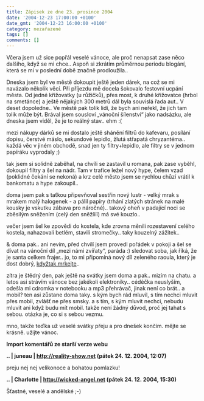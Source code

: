 ```yaml
---
title: Zápisek ze dne 23. prosince 2004
date: '2004-12-23 17:00:00 +0100'
date_gmt: '2004-12-23 16:00:00 +0100'
category: nezařazené
tags: []
comments: []
---
```

<p>Včera jsem už sice popřál veselé vánoce, ale proč nenapsat zase něco dalšího, když se mi chce..  Aspoň si zkrátím průměrnou periodu blogání, která se mi v poslední době značně prodloužila..</p>
<p>Dneska jsem byl ve městě dokoupit ještě jeden dárek, na což se mi navázalo několik věcí.  Při příjezdu mě docela šokovalo festovní ucpání města. Od jedné křižovatky (u růžičků), přes most,   k druhé křižovatce (hrbol na smetánce) a ještě nějakých 300 metrů dál byla souvislá řada aut..   V deset dopoledne.. Ve městě pak tolik lidí, že bych ani neřekl, že jich tam tolik může být.  Brával jsem sousloví &bdquo;vánoční šílenství&ldquo; jako nadsázku, ale dneska jsem viděl,  že je to reálný stav.. ehm :(</p>
<p>mezi nákupy dárků se mi dostalo ještě shánění filtrů do kafevaru, posílání dopisu,  čerstvé máslo, sekundové lepidlo, žlutá střapatá chryzantéma.. každá věc v jiném obchodě,  snad jen ty filtry+lepidlo, ale filtry se v jednom papíráku vyprodaly ;)</p>
<p>tak jsem si solidně zaběhal, na chvíli se zastavil u romana, pak zase vyběhl, dokoupil  filtry a šel na nádr. Tam v trafice ležel nový hype, čelem vzad (poklidné čekání se nekoná)  a krz celé město jsem se rychlou chůzí vrátil k bankomatu a hype zakoupil..</p>
<p>doma jsem pak s taťkou připevňoval sestřin nový lustr - velký mrak s mrakem malý halogenek -  a pálil papíry (trhání zlatých stránek na malé kousky je vskutku zábava pro náročné)..  takový oheň v padající noci se zběsilým sněžením (celý den sněžíííí) má své kouzlo..</p>
<p>večer jsem šel ke zpovědi do kostela, kde zrovna měnili rozestavení celého kostela, nahazovali  betlém, stavili stromečky.. taky kouzelný zážitek..</p>
<p>&amp; doma pak.. ani nevím, před chvílí jsem provedl pořádek v pokoji a šel se dívat na vánoční  díl &bdquo;mezi námi zvířaty&ldquo;, paráda :) sledovat soba, jak říká, že je santa celkem frajer..  jo, to mi připomíná nový díl zeleného raoula, který je dost dobrý,   <a href="http://www.reflex.cz/Clanek30295.htm">kdyžtak mrkejte</a>..</p>
<p>zítra je štědrý den, pak ještě na svátky jsem doma a pak.. mizím na chatu. a letos asi strávím  vánoce bez jakékoli elektroniky.. cédéčka neuslyším, odešla mi cdromka v notebooku a mp3 přehrávač,  jinak není co brát.. a mobil? ten asi zůstane doma taky. s kým bych rád mluvil, s tím nechci mluvit  přes mobil, zvlášť ne přes smsky. a s tím, s kým mluvit nechci, nebudu mluvit ani když budu mít  mobil. takže není žádný důvod, proč jej tahat s sebou. otázka je, co si s sebou vezmu.</p>
<p>mno, takže teďka už veselé svátky přeju a pro dnešek končím. mějte se krásně. užijte vánoc.</p>
<div class="import-komentaru">
<p><strong>Import komentářů ze starší verze webu</strong></p>
<div class="comment">
<p style="font-weight:bold"><span class="compredmet">..</span> | <span class="comname">juneau</span> |  <a href="http://reality-show.net">http://reality-show.net</a> (pátek&nbsp;24.&nbsp;12.&nbsp;2004,&nbsp;12:07)</p>
<p>preju nej nej velikonoce a bohatou pomlazku! </p>
</div>
<div class="comment">
<p style="font-weight:bold"><span class="compredmet">..</span> | <span class="comname">Charlotte</span> |  <a href="http://wicked-angel.net">http://wicked-angel.net</a> (pátek&nbsp;24.&nbsp;12.&nbsp;2004,&nbsp;15:30)</p>
<p>Šťastné, veselé a andělské ;-) </p>
</div>
</div>
